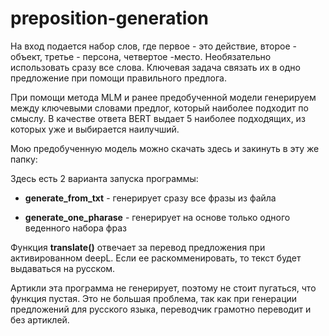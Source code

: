 # preposition-generation

На вход подается набор слов, где первое - это действие, второе - объект, третье - персона, четвертое -место. Необязательно использовать сразу все слова. Ключевая задача связать их в одно предложение при помощи правильного предлога. 

При помощи метода MLM и ранее предобученной модели генерируем между ключевыми словами предлог, который наиболее подходит по смыслу. 
В качестве ответа BERT выдает 5 наиболее подходящих, из которых уже и выбирается наилучший. 

Мою предобученную модель можно скачать здесь и закинуть в эту же папку: 

Здесь есть 2 варианта запуска программы: 

- **generate_from_txt** - генерирует сразу все фразы из файла 

- **generate_one_pharase** - генерирует на основе только одного веденного набора фраз 

Функция **translate()** отвечает за перевод предложения при активированном deepL. 
Если ее раскомменировать, то текст будет выдаваться на русском. 

Артикли эта программа не генерирует, поэтому не стоит пугаться, что функция пустая.  Это не большая проблема, так как  при генерации предложений для русского языка, переводчик грамотно переводит и без артиклей.

